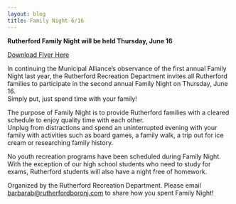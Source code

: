 ```yaml
---
layout: blog
title: Family Night 6/16
---
```


**Rutherford Family Night will be held Thursday, June 16**

[Download Flyer Here](https://storage.googleapis.com/static.rutherford-nj.com/recreation/posts/2016FamilyNight_Flyer_8.5x11.pdf)

In continuing the Municipal Alliance’s observance of the first annual 
Family Night last year, the Rutherford Recreation Department invites all Rutherford 
families to participate in the second annual Family Night on Thursday, June 16.  
Simply put, just spend time with your family!

The purpose of Family Night is to provide Rutherford families with 
a cleared schedule to enjoy quality time with each other.  
Unplug from distractions and spend an uninterrupted 
evening with your family with activities such as board games, a 
family walk, a trip out for ice cream or researching family history.

No youth recreation programs have been scheduled during Family Night. 
With the exception of our high school students who need to study for exams, 
Rutherford students will also have a night free of homework.

Organized by the Rutherford Recreation Department. 
Please email barbarab@rutherfordboronj.com 
to share how you spent Family Night!


